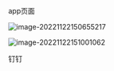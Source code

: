 app页面

![image-20221122150655217](/Users/madongming/IdeaProjects/learn/docs/noteImg/image-20221122150655217.png)

![image-20221122151001062](/Users/madongming/IdeaProjects/learn/docs/noteImg/image-20221122151001062.png)

钉钉